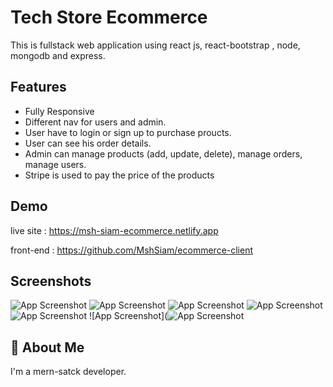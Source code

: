 
# Tech Store Ecommerce

This is fullstack web application using react js, react-bootstrap , node, mongodb and express.



## Features

- Fully Responsive 
- Different nav for users and admin. 
- User have to login or sign up to purchase proucts.
- User can see his order details.
- Admin can manage products (add, update, delete), manage orders, manage users.
- Stripe is used to pay the price of the products


## Demo

live site : https://msh-siam-ecommerce.netlify.app

front-end : https://github.com/MshSiam/ecommerce-client


## Screenshots

![App Screenshot](https://i.ibb.co/kSNp44K/Fire-Shot-Capture-002-React-App-msh-siam-ecommerce-netlify-app.png)
![App Screenshot](https://i.ibb.co/4WvYsqP/Fire-Shot-Capture-003-React-App-msh-siam-ecommerce-netlify-app.png
)
![App Screenshot](https://i.ibb.co/Wng2wvr/Fire-Shot-Capture-004-React-App-msh-siam-ecommerce-netlify-app.png
)
![App Screenshot](https://i.ibb.co/WByFXPZ/Fire-Shot-Capture-005-React-App-msh-siam-ecommerce-netlify-app.png
)
![App Screenshot](https://i.ibb.co/9YCGWKG/Fire-Shot-Capture-006-React-App-msh-siam-ecommerce-netlify-app.png
)
![App Screenshot](![App Screenshot](https://i.ibb.co/9YCGWKG/Fire-Shot-Capture-006-React-App-msh-siam-ecommerce-netlify-app.png
)


## 🚀 About Me
I'm a mern-satck developer. 

